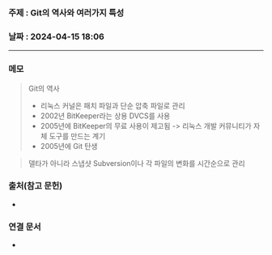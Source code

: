 ### 주제 : Git의 역사와 여러가지 특성

### 날짜 : 2024-04-15 18:06
----
### 메모
> Git의 역사
> 	- 리눅스 커널은 패치 파일과 단순 압축 파일로 관리
> 	- 2002년 BitKeeper라는 상용 DVCS를 사용
> 	- 2005년에 BitKeeper의 무료 사용이 제고됨 -> 리눅스 개발 커뮤니티가 자체 도구를 만드는 계기
> 	- 2005년에 Git 탄생

> 델타가 아니라 스냅샷
> 	Subversion이나 각 파일의 변화를 시간순으로 관리

### 출처(참고 문헌)
-

### 연결 문서
-
